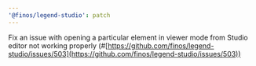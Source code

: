 ```yaml
---
'@finos/legend-studio': patch
---
```


Fix an issue with opening a particular element in viewer mode from Studio editor not working properly (#[https://github.com/finos/legend-studio/issues/503](https://github.com/finos/legend-studio/issues/503))
